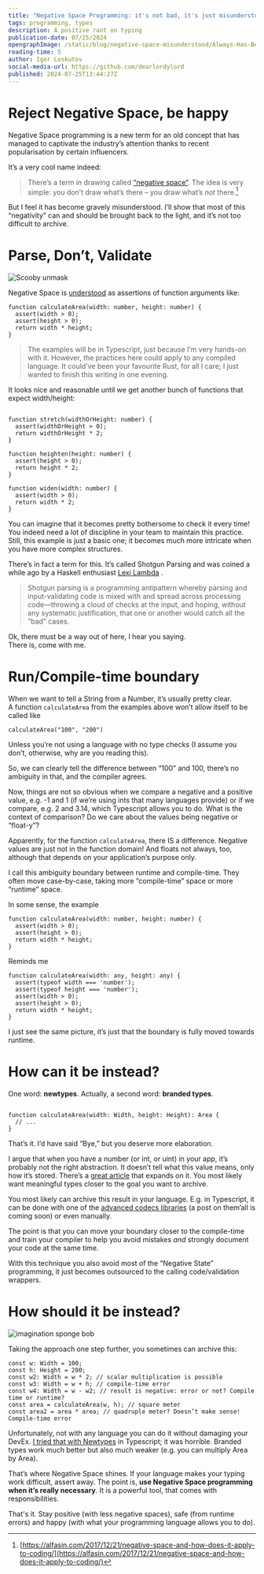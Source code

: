 ```yaml
---
title: "Negative Space Programming: it's not bad, it's just misunderstood"
tags: programming, types
description: A positive rant on typing
publication-date: 07/25/2024
opengraphImage: /static/blog/negative-space-misunderstood/Always-Has-Been.png
reading-time: 5
author: Igor Loskutov
social-media-url: https://github.com/dearlordylord
published: 2024-07-25T13:44:27Z
---
```


# Reject Negative Space, be happy

Negative Space programming is a new term for an old concept that has managed to captivate the industry’s attention thanks to recent popularisation by certain influencers.

It’s a very cool name indeed:

> There’s a term in drawing called [“negative space”](https://en.wikipedia.org/wiki/Negative_space). The idea is very simple: you don’t draw what’s there – you draw what’s *not* there.[^1]

But I feel it has become gravely misunderstood. I’ll show that most of this “negativity” can and should be brought back to the light, and it’s not too difficult to archive.

# Parse, Don’t, Validate

![Scooby unmask](https://www.loskutoff.com/static/blog/negative-space-misunderstood/scooby.png)

Negative Space is [understood](https://double-trouble.dev/post/negativ-space-programming/) as assertions of function arguments like:

```typescript=
function calculateArea(width: number, height: number) {  
  assert(width > 0);  
  assert(height > 0);  
  return width * height;  
}  
```

> The examples will be in Typescript, just because I’m very hands-on with it. However, the practices here could apply to any compiled language. It could’ve been your favourite Rust, for all I care; I just wanted to finish this writing in one evening.

It looks nice and reasonable until we get another bunch of functions that expect width/height:

```typescript=

function stretch(widthOrHeight: number) {  
  assert(widthOrHeight > 0);  
  return widthOrHeight * 2;  
}

function heighten(height: number) {  
  assert(height > 0);  
  return height * 2;  
}

function widen(width: number) {  
  assert(width > 0);  
  return width * 2;  
}

```

You can imagine that it becomes pretty bothersome to check it every time! You indeed need a lot of discipline in your team to maintain this practice. Still, this example is just a basic one; it becomes much more intricate when you have more complex structures.

There’s in fact a term for this. It’s called Shotgun Parsing and was coined a while ago by a Haskell enthusiast [Lexi Lambda](https://lexi-lambda.github.io/blog/2019/11/05/parse-don-t-validate/) .

> Shotgun parsing is a programming antipattern whereby parsing and input-validating code is mixed with and spread across processing code—throwing a cloud of checks at the input, and hoping, without any systematic justification, that one or another would catch all the “bad” cases.

Ok, there must be a way out of here, I hear you saying.   
There is, come with me.

# Run/Compile-time boundary

When we want to tell a String from a Number, it’s usually pretty clear.   
A function `calculateArea` from the examples above won’t allow itself to be called like

```typescript=  
calculateArea("100", "200")  
```

Unless you’re not using a language with no type checks (I assume you don’t, otherwise, why are you reading this).

So, we can clearly tell the difference between “100” and 100, there’s no ambiguity in that, and the compiler agrees.

Now, things are not so obvious when we compare a negative and a positive value, e.g. -1 and 1 (if we’re using ints that many languages provide) or if we compare, e.g. 2 and 3.14, which Typescript allows you to do. What is the context of comparison? Do we care about the values being negative or “float-y”?

Apparently, for the function `calculateArea`, there IS a difference. Negative values are just not in the function domain! And floats not always, too, although that depends on your application’s purpose only.

I call this ambiguity boundary between runtime and compile-time. They often move case-by-case, taking more “compile-time” space or more “runtime” space.

In some sense, the example

```typescript=  
function calculateArea(width: number, height: number) {  
  assert(width > 0);  
  assert(height > 0);  
  return width * height;  
}  
```

Reminds me

```typescript=  
function calculateArea(width: any, height: any) {  
  assert(typeof width === 'number');  
  assert(typeof height === 'number');  
  assert(width > 0);  
  assert(height > 0);  
  return width * height;  
}  
```

I just see the same picture, it’s just that the boundary is fully moved towards runtime.

# How can it be instead?

One word: **newtypes**. Actually, a second word: **branded types**.

```typescript=

function calculateArea(width: Width, height: Height): Area {  
  // ...   
}

```

That’s it. I’d have said “Bye,” but you deserve more elaboration.

I argue that when you have a number (or int, or uint) in your app, it’s probably not the right abstraction. It doesn’t tell what this value means, only how it’s stored. There’s a [great article](https://ybogomolov.me/primitives-were-a-mistake) that expands on it. You most likely want meaningful types closer to the goal you want to archive.

You most likely can archive this result in your language. E.g. in Typescript, it can be done with one of the [advanced codecs libraries](https://github.com/effect-ts/effect/tree/main/packages/schema) (a post on them’all is coming soon) or even manually.

The point is that you can move your boundary closer to the compile-time and train your compiler to help you avoid mistakes *and* strongly document your code at the same time.

With this technique you also avoid most of the “Negative State” programming, it just becomes outsourced to the calling code/validation wrappers.

# How should it be instead?

![imagination sponge bob](https://www.loskutoff.com/static/blog/negative-space-misunderstood/imagination.jpg)

Taking the approach one step further, you sometimes can archive this:

```typescript=  
const w: Width = 100;  
const h: Height = 200;  
const w2: Width = w * 2; // scalar multiplication is possible  
const w3: Width = w + h; // compile-time error  
const w4: Width = w - w2; // result is negative: error or not? Compile time or runtime?  
const area = calculateArea(w, h); // square meter  
const area2 = area * area; // quadruple meter? Doesn’t make sense! Compile-time error  
```

Unfortunately, not with any language you can do it without damaging your DevEx. [I tried that with Newtypes](https://www.loskutoff.com/blog/graph-property-based/) in Typescript; it was horrible. Branded types work much better but also much weaker (e.g. you can multiply Area by Area).

That’s where Negative Space shines. If your language makes your typing work difficult, assert away. The point is, **use Negative Space programming when it’s really necessary**. It is a powerful tool, that comes with responsibilities.

That's it. Stay positive (with less negative spaces), safe (from runtime errors) and happy (with what your programming language allows you to do).

[^1]:  [https://alfasin.com/2017/12/21/negative-space-and-how-does-it-apply-to-coding/](https://alfasin.com/2017/12/21/negative-space-and-how-does-it-apply-to-coding/) 